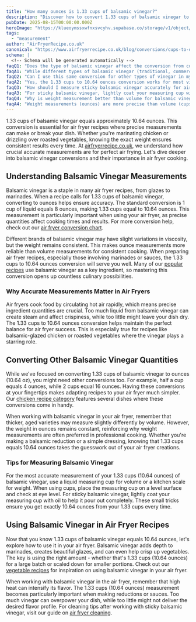 ```yaml
---
title: "How many ounces is 1.33 cups of balsamic vinegar?"
description: "Discover how to convert 1.33 cups of balsamic vinegar to ounces for perfect air fryer recipes. Get accurate measurements in seconds!"
pubDate: 2025-08-15T00:00:00.000Z
heroImage: "https://klueoymssxwfnxsvcyhv.supabase.co/storage/v1/object/public/Shmucket/how-many-ounces-is-1-33-cups-of-balsamic-vinegar.webp"
tags:
  - "measurement"
author: "AirFryerRecipe.co.uk"
canonical: "https://www.airfryerrecipe.co.uk/blog/conversions/cups-to-ounces/how-many-ounces-is-1-33-cups-of-balsamic-vinegar"
schema: |
  <!-- Schema will be generated automatically -->
faqQ1: "Does the type of balsamic vinegar affect the conversion from cups to ounces?"
faqA1: "While different types of balsamic vinegar (traditional, commercial, white) have varying thicknesses, the weight conversion remains the same. 1.33 cups of any balsamic vinegar will always equal approximately 10.64 ounces. The density of vinegar is consistent enough that type doesn't significantly impact the cup to ounce conversion."
faqQ2: "Can I use this same conversion for other types of vinegar in my air fryer?"
faqA2: "Yes, the 1.33 cups to 10.64 ounces conversion works for most vinegars including apple cider, red wine, and white vinegar. However, very thick balsamic glazes or reductions might differ slightly. For most air fryer recipes using vinegar, this conversion will serve you well across different vinegar types."
faqQ3: "How should I measure sticky balsamic vinegar accurately for air fryer recipes?"
faqA3: "For sticky balsamic vinegar, lightly coat your measuring cup with cooking spray or oil before adding the vinegar. This helps all 1.33 cups (10.64 ounces) pour out completely. Alternatively, use a kitchen scale to measure by weight for perfect accuracy in your air fryer dishes every time."
faqQ4: "Why is weight measurement better than volume for balsamic vinegar in air fryer cooking?"
faqA4: "Weight measurements (ounces) are more precise than volume (cups) because they aren't affected by how the vinegar settles or sticks to the measuring cup. In air fryer cooking where precision matters, knowing that 1.33 cups equals 10.64 ounces ensures consistent results, especially for marinades and glazes that affect cooking performance."
---
```

<p>1.33 cups of balsamic vinegar equals approximately 10.64 ounces. This conversion is essential for air fryer recipes where precise measurements can make or break your dish. Whether you're marinating chicken or drizzling over roasted vegetables, knowing the exact weight ensures consistent results every time. At <a href=https://www.airfryerrecipe.co.uk>airfryerrecipe.co.uk</a>, we understand how crucial accurate measurements are for perfect air frying. Let's dive deeper into balsamic vinegar conversions and their importance in air fryer cooking.</p>

<h2>Understanding Balsamic Vinegar Measurements</h2>
<p>Balsamic vinegar is a staple in many air fryer recipes, from glazes to marinades. When a recipe calls for 1.33 cups of balsamic vinegar, converting to ounces helps ensure accuracy. The standard conversion is 1 cup of liquid equals 8 ounces, making 1.33 cups equal to 10.64 ounces. This measurement is particularly important when using your air fryer, as precise quantities affect cooking times and results. For more conversion help, check out our <a href=https://www.airfryerrecipe.co.uk/air-fryer-conversion-chart>air fryer conversion chart</a>.</p>

<p>Different brands of balsamic vinegar may have slight variations in viscosity, but the weight remains consistent. This makes ounce measurements more reliable than volume measurements for consistent cooking. When preparing air fryer recipes, especially those involving marinades or sauces, the 1.33 cups to 10.64 ounces conversion will serve you well. Many of our <a href=https://www.airfryerrecipe.co.uk/recipes>popular recipes</a> use balsamic vinegar as a key ingredient, so mastering this conversion opens up countless culinary possibilities.</p>

<h3>Why Accurate Measurements Matter in Air Fryers</h3>
<p>Air fryers cook food by circulating hot air rapidly, which means precise ingredient quantities are crucial. Too much liquid from balsamic vinegar can create steam and affect crispiness, while too little might leave your dish dry. The 1.33 cups to 10.64 ounces conversion helps maintain the perfect balance for air fryer success. This is especially true for recipes like balsamic-glazed chicken or roasted vegetables where the vinegar plays a starring role.</p>

<h2>Converting Other Balsamic Vinegar Quantities</h2>
<p>While we've focused on converting 1.33 cups of balsamic vinegar to ounces (10.64 oz), you might need other conversions too. For example, half a cup equals 4 ounces, while 2 cups equal 16 ounces. Having these conversions at your fingertips makes adapting recipes to your air fryer much simpler. Our <a href=https://www.airfryerrecipe.co.uk/recipe-category/chicken>chicken recipe category</a> features several dishes where these conversions come in handy.</p>

<p>When working with balsamic vinegar in your air fryer, remember that thicker, aged varieties may measure slightly differently by volume. However, the weight in ounces remains constant, reinforcing why weight measurements are often preferred in professional cooking. Whether you're making a balsamic reduction or a simple dressing, knowing that 1.33 cups equals 10.64 ounces takes the guesswork out of your air fryer creations.</p>

<h3>Tips for Measuring Balsamic Vinegar</h3>
<p>For the most accurate measurement of your 1.33 cups (10.64 ounces) of balsamic vinegar, use a liquid measuring cup for volume or a kitchen scale for weight. When using cups, place the measuring cup on a level surface and check at eye level. For sticky balsamic vinegar, lightly coat your measuring cup with oil to help it pour out completely. These small tricks ensure you get exactly 10.64 ounces from your 1.33 cups every time.</p>

<h2>Using Balsamic Vinegar in Air Fryer Recipes</h2>
<p>Now that you know 1.33 cups of balsamic vinegar equals 10.64 ounces, let's explore how to use it in your air fryer. Balsamic vinegar adds depth to marinades, creates beautiful glazes, and can even help crisp up vegetables. The key is using the right amount - whether that's 1.33 cups (10.64 ounces) for a large batch or scaled down for smaller portions. Check out our <a href=https://www.airfryerrecipe.co.uk/recipe-category/vegetables>vegetable recipes</a> for inspiration on using balsamic vinegar in your air fryer.</p>

<p>When working with balsamic vinegar in the air fryer, remember that high heat can intensify its flavor. The 1.33 cups (10.64 ounces) measurement becomes particularly important when making reductions or sauces. Too much vinegar can overpower your dish, while too little might not deliver the desired flavor profile. For cleaning tips after working with sticky balsamic vinegar, visit our guide on <a href=https://www.airfryerrecipe.co.uk/air-fryer-cleaner>air fryer cleaning</a>.</p>
